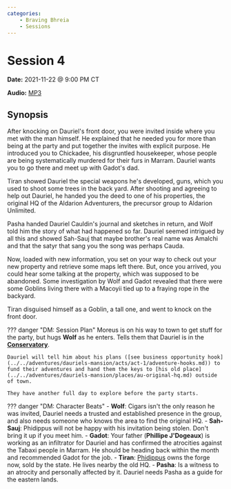 ```yaml
---
categories:
    - Braving Bhreia
    - Sessions
---
```

# Session 4

**Date:** 2021-11-22 @ 9:00 PM CT

**Audio:** [MP3](https://drive.google.com/file/d/1yT-xluCe4jXbhvOAnm1hO_7XElN2qV5Y/view?usp=sharing)

## Synopsis

After knocking on Dauriel's front door, you were invited inside where you met with the man himself. He explained that he needed you for more than being at the party and put together the invites with explicit purpose. He introduced you to Chickadee, his disgruntled housekeeper, whose people are being systematically murdered for their furs in Marram. Dauriel wants you to go there and meet up with Gadot's dad.

Tiran showed Dauriel the special weapons he's developed, guns, which you used to shoot some trees in the back yard. After shooting and agreeing to help out Dauriel, he handed you the deed to one of his properties, the original HQ of the Aldarion Adventurers, the precursor group to Aldarion Unlimited.

Pasha handed Dauriel Cauldin's journal and sketches in return, and Wolf told him the story of what had happened so far. Dauriel seemed intrigued by all this and showed Sah-Sauj that maybe brother's real name was Amalchi and that the satyr that sang you the song was perhaps Cauda.

Now, loaded with new information, you set on your way to check out your new property and retrieve some maps left there. But, once you arrived, you could hear some talking at the property, which was supposed to be abandoned. Some investigation by Wolf and Gadot revealed that there were some Goblins living there with a Macoyii tied up to a fraying rope in the backyard.

Tiran disguised himself as a Goblin, a tall one, and went to knock on the front door.

??? danger "DM: Session Plan"
    Moreus is on his way to town to get stuff for the party, but hugs **Wolf** as he enters. Tells them that Dauriel is in the [**Conservatory**](../../adventures/dauriels-mansion/places/the-mansion.md).

    Dauriel will tell him about his plans ([see business opportunity hook](../../adventures/dauriels-mansion/acts/act-1/adventure-hooks.md)) to fund their adventures and hand them the keys to [his old place](../../adventures/dauriels-mansion/places/au-original-hq.md) outside of town.

    They have another full day to explore before the party starts.

??? danger "DM: Character Beats"
    - **Wolf**: Cigars isn't the only reason he was invited, Dauriel needs a trusted and established presence in the group, and also needs someone who knows the area to find the original HQ.
    - **Sah-Sauj**: Phidippus will not be happy with his invitation being stolen. Don't bring it up if you meet him.
    - **Gadot**: Your father (**Phillipe J'Dogeaux**) is working as an infiltrator for Dauriel and has confirmed the atrocities against the Tabaxi people in Marram. He should be heading back within the month and recommended Gadot for the job.
    - **Tiran**: [Phidippus](../../adventures/dauriels-mansion/npcs/phidippus.md) owns the forge now, sold by the state. He lives nearby the old HQ.
    - **Pasha**: Is a witness to an atrocity and personally affected by it. Dauriel needs Pasha as a guide for the eastern lands.

